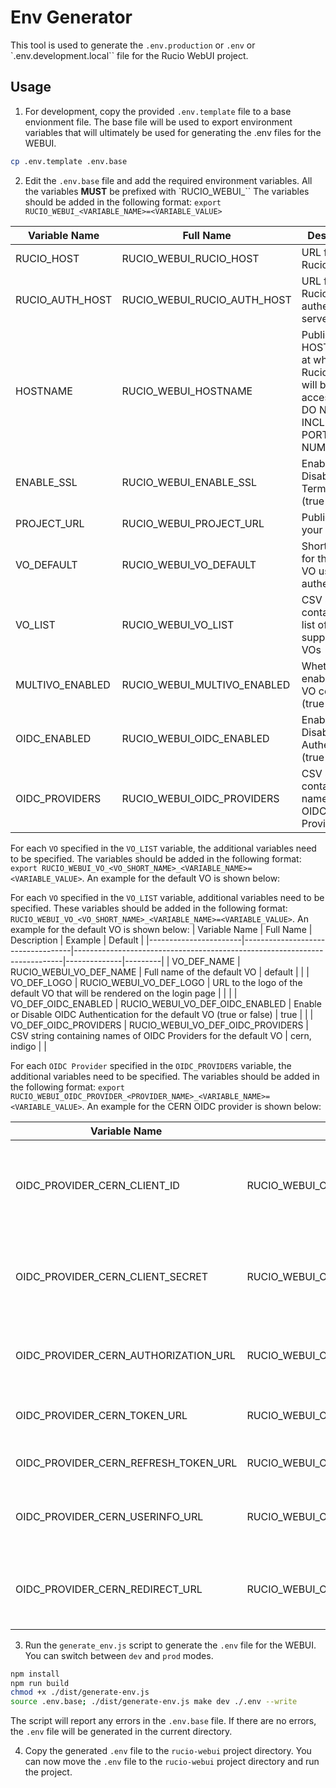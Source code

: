 # Env Generator

This tool is used to generate the `.env.production` or `.env` or `.env.development.local`` file for the Rucio WebUI project.

## Usage

1. For development, copy the provided `.env.template` file to a base envionment file. The base file will be used to export environment variables that will ultimately be used for generating the .env files for the WEBUI.

```bash
cp .env.template .env.base
```

2. Edit the `.env.base` file and add the required environment variables. All the variables **MUST** be prefixed with `RUCIO_WEBUI_`` The variables should be added in the following format:
```export RUCIO_WEBUI_<VARIABLE_NAME>=<VARIABLE_VALUE>```

| Variable Name   | Full Name                   | Description                                                                         | Example                        | Default |
|-----------------|-----------------------------|-------------------------------------------------------------------------------------|--------------------------------|---------|
| RUCIO_HOST      | RUCIO_WEBUI_RUCIO_HOST      | URL for the Rucio Server                                                            | https://rucio-lb-prod.cern.ch  |         |
| RUCIO_AUTH_HOST | RUCIO_WEBUI_RUCIO_AUTH_HOST | URL for the Rucio authentication server                                             | https://rucio-auth-host.ch:443 |         |
| HOSTNAME        | RUCIO_WEBUI_HOSTNAME        | Public HOSTNAME at which Rucio WebUI will be accessible. DO NOT INCLUDE PORT NUMBER | rucio-ui.cern.ch               |         |
| ENABLE_SSL      | RUCIO_WEBUI_ENABLE_SSL      | Enable or Disable TLS Termination (true or false)                                   | true                           | false   |
| PROJECT_URL     | RUCIO_WEBUI_PROJECT_URL     | Public URL for your project                                                         | https://atlas.cern.ch          |         |
| VO_DEFAULT      | RUCIO_WEBUI_VO_DEFAULT      | Short name for the default VO used for authentication                               | def                            | def     |
| VO_LIST         | RUCIO_WEBUI_VO_LIST         | CSV string containing the list of supported VOs                                     | def, atl, cms                  | def     |
| MULTIVO_ENABLED | RUCIO_WEBUI_MULTIVO_ENABLED | Whether to enable multi-VO config (true or false)                                   | true                           |         |
| OIDC_ENABLED    | RUCIO_WEBUI_OIDC_ENABLED    | Enable or Disable OIDC Authentication (true or false)                               | true                           |         |
| OIDC_PROVIDERS  | RUCIO_WEBUI_OIDC_PROVIDERS  | CSV string containing names of OIDC Providers                                       | cern, indigo                   |         |

For each `VO` specified in the `VO_LIST` variable, the additional variables need to be specified. The variables should be added in the following format:
```export RUCIO_WEBUI_VO_<VO_SHORT_NAME>_<VARIABLE_NAME>=<VARIABLE_VALUE>```. An example for the default VO is shown below:

For each `VO` specified in the `VO_LIST` variable, additional variables need to be specified. These variables should be added in the following format:
```RUCIO_WEBUI_VO_<VO_SHORT_NAME>_<VARIABLE_NAME>=<VARIABLE_VALUE>```. An example for the default VO is shown below:
| Variable Name         | Full Name                         | Description                                                               | Example      | Default |
|-----------------------|-----------------------------------|---------------------------------------------------------------------------|--------------|---------|
| VO_DEF_NAME           | RUCIO_WEBUI_VO_DEF_NAME           | Full name of the default VO                                               | default      |         |
| VO_DEF_LOGO           | RUCIO_WEBUI_VO_DEF_LOGO           | URL to the logo of the default VO that will be rendered on the login page |              |         |
| VO_DEF_OIDC_ENABLED   | RUCIO_WEBUI_VO_DEF_OIDC_ENABLED   | Enable or Disable OIDC Authentication for the default VO (true or false)  | true         |         |
| VO_DEF_OIDC_PROVIDERS | RUCIO_WEBUI_VO_DEF_OIDC_PROVIDERS | CSV string containing names of OIDC Providers for the default VO          | cern, indigo |         |

For each `OIDC Provider` specified in the `OIDC_PROVIDERS` variable, the additional variables need to be specified. The variables should be added in the following format:
```export RUCIO_WEBUI_OIDC_PROVIDER_<PROVIDER_NAME>_<VARIABLE_NAME>=<VARIABLE_VALUE>```. An example for the CERN OIDC provider is shown below:

| Variable Name                        | Full Name                                        | Description                                                           | Example | Default |
| ------------------------------------ | ------------------------------------------------ | --------------------------------------------------------------------- | ------- | ------- |
| OIDC_PROVIDER_CERN_CLIENT_ID         | RUCIO_WEBUI_OIDC_PROVIDER_CERN_CLIENT_ID         | The client id for the webui registered on the OIDC Provider dashboard |         |         |
| OIDC_PROVIDER_CERN_CLIENT_SECRET     | RUCIO_WEBUI_OIDC_PROVIDER_CERN_CLIENT_SECRET     | The client secret for the webui obtained from the OIDC Provider       |         |         |
| OIDC_PROVIDER_CERN_AUTHORIZATION_URL | RUCIO_WEBUI_OIDC_PROVIDER_CERN_AUTHORIZATION_URL | The authorization URL for the OIDC Provider                           |         |         |
| OIDC_PROVIDER_CERN_TOKEN_URL         | RUCIO_WEBUI_OIDC_PROVIDER_CERN_TOKEN_URL         | The token endpoint for the OIDC Provider                              |         |         |
| OIDC_PROVIDER_CERN_REFRESH_TOKEN_URL | RUCIO_WEBUI_OIDC_PROVIDER_CERN_REFRESH_TOKEN_URL | The refresh token endpoint                                            |         |         |
| OIDC_PROVIDER_CERN_USERINFO_URL      | RUCIO_WEBUI_OIDC_PROVIDER_CERN_USERINFO_URL      | The URL to obtain user info from the OIDC Provider                    |         |         |
| OIDC_PROVIDER_CERN_REDIRECT_URL      | RUCIO_WEBUI_OIDC_PROVIDER_CERN_REDIRECT_URL      | The redirection URL configured on the OIDC Provider                   |         |         |

3. Run the `generate_env.js` script to generate the `.env` file for the WEBUI. You can switch between `dev` and `prod` modes.

```bash
npm install
npm run build
chmod +x ./dist/generate-env.js
source .env.base; ./dist/generate-env.js make dev ./.env --write
```

The script will report any errors in the `.env.base` file. If there are no errors, the `.env` file will be generated in the current directory.

4. Copy the generated `.env` file to the `rucio-webui` project directory.
You can now move the `.env` file to the `rucio-webui` project directory and run the project.
